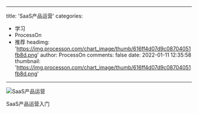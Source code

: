 
---
title: 'SaaS产品运营'
categories: 
 - 学习
 - ProcessOn
 - 推荐
headimg: 'https://img.processon.com/chart_image/thumb/616ff4d07d9c08704051fb8d.png'
author: ProcessOn
comments: false
date: 2022-01-11 12:35:58
thumbnail: 'https://img.processon.com/chart_image/thumb/616ff4d07d9c08704051fb8d.png'
---

<div>   
<img class="thumb" alt="SaaS产品运营" src="https://img.processon.com/chart_image/thumb/616ff4d07d9c08704051fb8d.png" referrerpolicy="no-referrer">
<p>SaaS产品运营入门</p>  
</div>
            